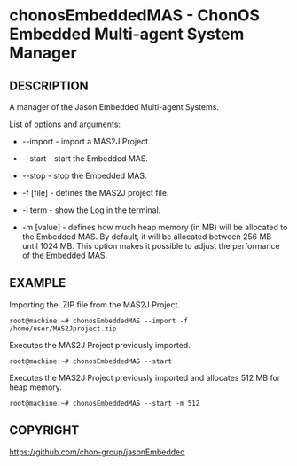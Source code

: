 # chonosEmbeddedMAS - ChonOS Embedded Multi-agent System Manager

## DESCRIPTION
A manager of the Jason Embedded Multi-agent Systems.

List of options and arguments:
+ --import    \- import a MAS2J Project.

+ --start     \- start the Embedded MAS.

+ --stop      \- stop the Embedded MAS.

+ -f [file]   \- defines the MAS2J project file.

+ -l term     \- show the Log in the terminal.

+ -m [value]  \- defines how much heap memory (in MB) will be allocated to the Embedded MAS. By default, it will be allocated between 256 MB until 1024 MB. This option makes it possible to adjust the performance of the Embedded MAS.

## EXAMPLE
Importing the .ZIP file from the MAS2J Project.
```console
root@machine:~# chonosEmbeddedMAS --import -f /home/user/MAS2Jproject.zip
```

Executes the MAS2J Project previously imported. 
```console
root@machine:~# chonosEmbeddedMAS --start
```

Executes the MAS2J Project previously imported and allocates 512 MB for heap memory.  
```console
root@machine:~# chonosEmbeddedMAS --start -m 512
```

## COPYRIGHT
https://github.com/chon-group/jasonEmbedded
